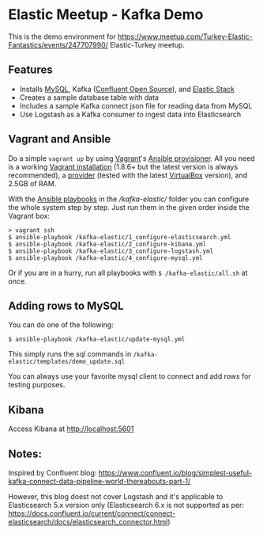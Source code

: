 # Elastic Meetup - Kafka Demo
This is the demo environment for https://www.meetup.com/Turkey-Elastic-Fantastics/events/247707990/ Elastic-Turkey meetup.


## Features

* Installs [MySQL](https://dev.mysql.com/downloads/repo/apt/), Kafka ([Confluent Open Source](https://docs.confluent.io/current/installation/installing_cp.html#deb-packages-via-apt)), and [Elastic Stack](https://www.elastic.co/downloads)
* Creates a sample database table with data
* Includes a sample Kafka connect json file for reading data from MySQL
* Use Logstash as a Kafka consumer to ingest data into Elasticsearch

## Vagrant and Ansible

Do a simple `vagrant up` by using [Vagrant](https://www.vagrantup.com)'s [Ansible provisioner](https://www.vagrantup.com/docs/provisioning/ansible.html). All you need is a working [Vagrant installation](https://www.vagrantup.com/docs/installation/) (1.8.6+ but the latest version is always recommended), a [provider](https://www.vagrantup.com/docs/providers/) (tested with the latest [VirtualBox](https://www.virtualbox.org) version), and 2.5GB of RAM.

With the [Ansible playbooks](https://docs.ansible.com/ansible/playbooks.html) in the */kafka-elastic/* folder you can configure the whole system step by step. Just run them in the given order inside the Vagrant box:


```
> vagrant ssh
$ ansible-playbook /kafka-elastic/1_configure-elasticsearch.yml
$ ansible-playbook /kafka-elastic/2_configure-kibana.yml
$ ansible-playbook /kafka-elastic/3_configure-logstash.yml
$ ansible-playbook /kafka-elastic/4_configure-mysql.yml
```

Or if you are in a hurry, run all playbooks with `$ /kafka-elastic/all.sh` at once.

## Adding rows to MySQL
You can do one of the following:
```
$ ansible-playbook /kafka-elastic/update-mysql.yml
```
This simply runs the sql commands in ```/kafka-elastic/templates/demo_update.sql```

You can always use your favorite mysql client to connect and add rows for testing purposes.

## Kibana

Access Kibana at [http://localhost:5601](http://localhost:5601)



## Notes: 
Inspired by Confluent blog: https://www.confluent.io/blog/simplest-useful-kafka-connect-data-pipeline-world-thereabouts-part-1/

However, this blog doest not cover Logstash and it's applicable to Elasticsearch 5.x version only (Elasticsearch 6.x is not supported as per: https://docs.confluent.io/current/connect/connect-elasticsearch/docs/elasticsearch_connector.html)
